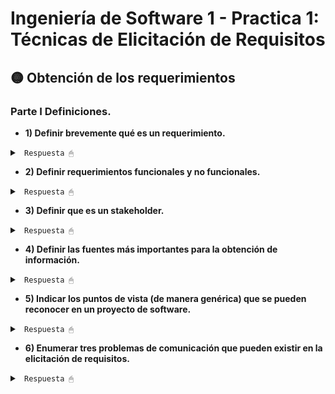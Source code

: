 # Ingeniería de Software 1 - Practica 1: Técnicas de Elicitación de Requisitos


## 🟡 Obtención de los requerimientos

### Parte I Definiciones.

* **1) Definir brevemente qué es un requerimiento.**

<details><summary> <code> Respuesta 🖱 </code></summary><br>

<div style="text-align: justify;">
<p>Al hablar de las necesidades del cliente en términos más técnicos, hablamos de requerimientos. Un Requerimiento es una característica del sistema o una descripción de algo que el sistema es capaz de hacer con el objeto de satisfacer el propósito del sistema.</p>
<p>La IEEE-Std-610 define a los requerimientos como:</p>
<p>Condición o capacidad que necesita el usuario para resolver un problema o alcanzar un objetivo.</p>
<p>Condición o capacidad que debe satisfacer o poseer un sistema o una componente de un sistema para satisfacer un contrato, un estándar, una especificación u otro documento formalmente impuesto.</p>
<p>Representación documentada de los requerimientos, de una condición o capacidad.</p>
</div>
</details>

* **2) Definir requerimientos funcionales y no funcionales.**

<details><summary> <code> Respuesta 🖱 </code></summary><br>

<p style="text-align: justify;">

</p>

</details>

* **3) Definir que es un stakeholder.**

<details><summary> <code> Respuesta 🖱 </code></summary><br>

<p style="text-align: justify;">

</p>

</details>

* **4) Definir las fuentes más importantes para la obtención de información.**

<details><summary> <code> Respuesta 🖱 </code></summary><br>

<p style="text-align: justify;">

</p>

</details>

* **5) Indicar los puntos de vista (de manera genérica) que se pueden reconocer en un proyecto de software.**

<details><summary> <code> Respuesta 🖱 </code></summary><br>

<p style="text-align: justify;">

</p>

</details>

* **6) Enumerar tres problemas de comunicación que pueden existir en la elicitación de requisitos.**

<details><summary> <code> Respuesta 🖱 </code></summary><br>

<p style="text-align: justify;">

</p>

</details>